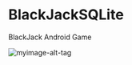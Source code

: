 # BlackJackSQLite
BlackJack Android Game 

![myimage-alt-tag](https://s3.amazonaws.com/chrisyou.com/assets/BlackJack.png)
